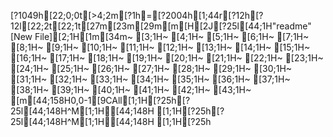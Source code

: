 [?1049h[22;0;0t[>4;2m[?1h=[?2004h[1;44r[?12h[?12l[22;2t[22;1t[27m[23m[29m[m[H[2J[?25l[44;1H"readme" [New File][2;1H[1m[34m~                                                                                                                                                                              [3;1H~                                                                                                                                                                              [4;1H~                                                                                                                                                                              [5;1H~                                                                                                                                                                              [6;1H~                                                                                                                                                                              [7;1H~                                                                                                                                                                              [8;1H~                                                                                                                                                                              [9;1H~                                                                                                                                                                              [10;1H~                                                                                                                                                                              [11;1H~                                                                                                                                                                              [12;1H~                                                                                                                                                                              [13;1H~                                                                                                                                                                              [14;1H~                                                                                                                                                                              [15;1H~                                                                                                                                                                              [16;1H~                                                                                                                                                                              [17;1H~                                                                                                                                                                              [18;1H~                                                                                                                                                                              [19;1H~                                                                                                                                                                              [20;1H~                                                                                                                                                                              [21;1H~                                                                                                                                                                              [22;1H~                                                                                                                                                                              [23;1H~                                                                                                                                                                              [24;1H~                                                                                                                                                                              [25;1H~                                                                                                                                                                              [26;1H~                                                                                                                                                                              [27;1H~                                                                                                                                                                              [28;1H~                                                                                                                                                                              [29;1H~                                                                                                                                                                              [30;1H~                                                                                                                                                                              [31;1H~                                                                                                                                                                              [32;1H~                                                                                                                                                                              [33;1H~                                                                                                                                                                              [34;1H~                                                                                                                                                                              [35;1H~                                                                                                                                                                              [36;1H~                                                                                                                                                                              [37;1H~                                                                                                                                                                              [38;1H~                                                                                                                                                                              [39;1H~                                                                                                                                                                              [40;1H~                                                                                                                                                                              [41;1H~                                                                                                                                                                              [42;1H~                                                                                                                                                                              [43;1H~                                                                                                                                                                              [m[44;158H0,0-1[9CAll[1;1H[?25h[?25l[44;148H^M[1;1H[44;148H  [1;1H[?25h[?25l[44;148H^M[1;1H[44;148H  [1;1H[?25h
